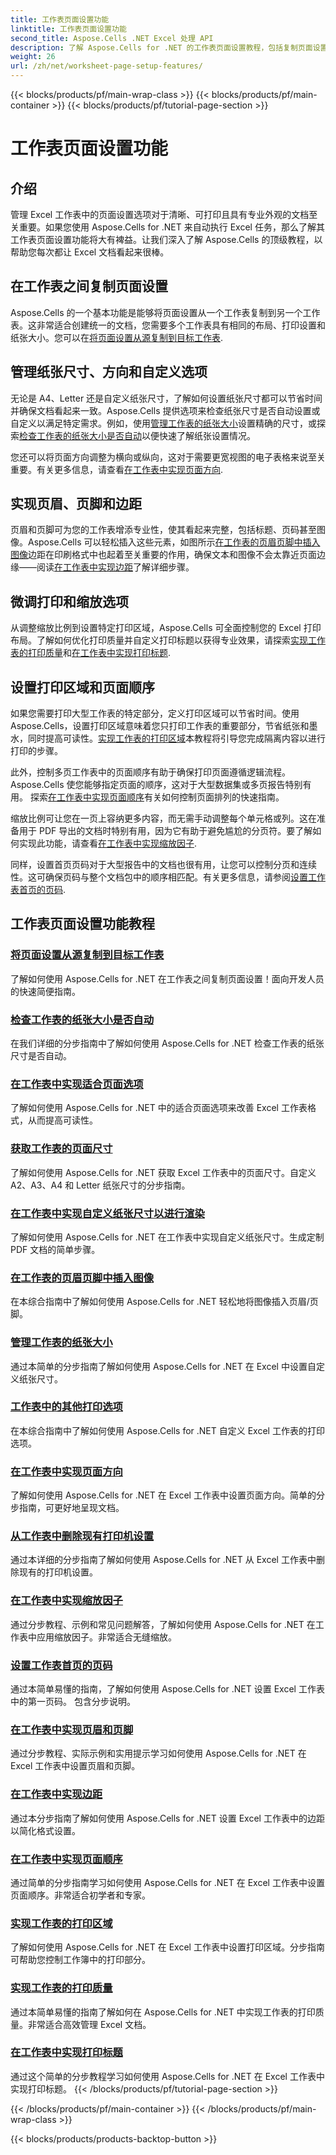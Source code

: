 ```yaml
---
title: 工作表页面设置功能
linktitle: 工作表页面设置功能
second_title: Aspose.Cells .NET Excel 处理 API
description: 了解 Aspose.Cells for .NET 的工作表页面设置教程，包括复制页面设置、管理纸张尺寸和设置 Excel 工作表的打印质量。
weight: 26
url: /zh/net/worksheet-page-setup-features/
---
```


{{< blocks/products/pf/main-wrap-class >}}
{{< blocks/products/pf/main-container >}}
{{< blocks/products/pf/tutorial-page-section >}}

# 工作表页面设置功能

## 介绍

管理 Excel 工作表中的页面设置选项对于清晰、可打印且具有专业外观的文档至关重要。如果您使用 Aspose.Cells for .NET 来自动执行 Excel 任务，那么了解其工作表页面设置功能将大有裨益。让我们深入了解 Aspose.Cells 的顶级教程，以帮助您每次都让 Excel 文档看起来很棒。

## 在工作表之间复制页面设置

Aspose.Cells 的一个基本功能是能够将页面设置从一个工作表复制到另一个工作表。这非常适合创建统一的文档，您需要多个工作表具有相同的布局、打印设置和纸张大小。您可以在[将页面设置从源复制到目标工作表](./copy-page-setup-settings/).

## 管理纸张尺寸、方向和自定义选项
无论是 A4、Letter 还是自定义纸张尺寸，了解如何设置纸张尺寸都可以节省时间并确保文档看起来一致。Aspose.Cells 提供选项来检查纸张尺寸是否自动设置或自定义以满足特定需求。例如，使用[管理工作表的纸张大小](./manage-paper-size/)设置精确的尺寸，或探索[检查工作表的纸张大小是否自动](./check-automatic-paper-size/)以便快速了解纸张设置情况。

您还可以将页面方向调整为横向或纵向，这对于需要更宽视图的电子表格来说至关重要。有关更多信息，请查看[在工作表中实现页面方向](./implement-page-orientation/).

## 实现页眉、页脚和边距
页眉和页脚可为您的工作表增添专业性，使其看起来完整，包括标题、页码甚至图像。Aspose.Cells 可以轻松插入这些元素，如图所示[在工作表的页眉页脚中插入图像](./insert-image-in-header-footer/)边距在印刷格式中也起着至关重要的作用，确保文本和图像不会太靠近页面边缘——阅读[在工作表中实现边距](./implement-margins/)了解详细步骤。

## 微调打印和缩放选项

从调整缩放比例到设置特定打印区域，Aspose.Cells 可全面控制您的 Excel 打印布局。了解如何优化打印质量并自定义打印标题以获得专业效果，请探索[实现工作表的打印质量](./implement-print-quality/)和[在工作表中实现打印标题](./implement-print-title/).

## 设置打印区域和页面顺序

如果您需要打印大型工作表的特定部分，定义打印区域可以节省时间。使用 Aspose.Cells，设置打印区域意味着您只打印工作表的重要部分，节省纸张和墨水，同时提高可读性。[实现工作表的打印区域](./implement-print-area/)本教程将引导您完成隔离内容以进行打印的步骤。

此外，控制多页工作表中的页面顺序有助于确保打印页面遵循逻辑流程。 Aspose.Cells 使您能够指定页面的顺序，这对于大型数据集或多页报告特别有用。 探索[在工作表中实现页面顺序](./implement-page-order/)有关如何控制页面排列的快速指南。

缩放比例可让您在一页上容纳更多内容，而无需手动调整每个单元格或列。这在准备用于 PDF 导出的文档时特别有用，因为它有助于避免尴尬的分页符。要了解如何实现此功能，请查看[在工作表中实现缩放因子](./implement-scaling-factor/).

同样，设置首页页码对于大型报告中的文档也很有用，让您可以控制分页和连续性。这可确保页码与整个文档包中的顺序相匹配。有关更多信息，请参阅[设置工作表首页的页码](./set-first-page-number/).

## 工作表页面设置功能教程
### [将页面设置从源复制到目标工作表](./copy-page-setup-settings/)
了解如何使用 Aspose.Cells for .NET 在工作表之间复制页面设置！面向开发人员的快速简便指南。
### [检查工作表的纸张大小是否自动](./check-automatic-paper-size/)
在我们详细的分步指南中了解如何使用 Aspose.Cells for .NET 检查工作表的纸张尺寸是否自动。
### [在工作表中实现适合页面选项](./implement-fit-to-pages-options/)
了解如何使用 Aspose.Cells for .NET 中的适合页面选项来改善 Excel 工作表格式，从而提高可读性。
### [获取工作表的页面尺寸](./get-page-dimensions/)
了解如何使用 Aspose.Cells for .NET 获取 Excel 工作表中的页面尺寸。自定义 A2、A3、A4 和 Letter 纸张尺寸的分步指南。
### [在工作表中实现自定义纸张尺寸以进行渲染](./implement-custom-paper-size-for-rendering/)
了解如何使用 Aspose.Cells for .NET 在工作表中实现自定义纸张尺寸。生成定制 PDF 文档的简单步骤。
### [在工作表的页眉页脚中插入图像](./insert-image-in-header-footer/)
在本综合指南中了解如何使用 Aspose.Cells for .NET 轻松地将图像插入页眉/页脚。
### [管理工作表的纸张大小](./manage-paper-size/)
通过本简单的分步指南了解如何使用 Aspose.Cells for .NET 在 Excel 中设置自定义纸张尺寸。
### [工作表中的其他打印选项](./other-print-options/)
在本综合指南中了解如何使用 Aspose.Cells for .NET 自定义 Excel 工作表的打印选项。
### [在工作表中实现页面方向](./implement-page-orientation/)
了解如何使用 Aspose.Cells for .NET 在 Excel 工作表中设置页面方向。简单的分步指南，可更好地呈现文档。
### [从工作表中删除现有打印机设置](./remove-existing-printer-settings/)
通过本详细的分步指南了解如何使用 Aspose.Cells for .NET 从 Excel 工作表中删除现有的打印机设置。
### [在工作表中实现缩放因子](./implement-scaling-factor/)
通过分步教程、示例和常见问题解答，了解如何使用 Aspose.Cells for .NET 在工作表中应用缩放因子。非常适合无缝缩放。
### [设置工作表首页的页码](./set-first-page-number/)
通过本简单易懂的指南，了解如何使用 Aspose.Cells for .NET 设置 Excel 工作表中的第一页码。 包含分步说明。
### [在工作表中实现页眉和页脚](./implement-header-and-footer/)
通过分步教程、实际示例和实用提示学习如何使用 Aspose.Cells for .NET 在 Excel 工作表中设置页眉和页脚。
### [在工作表中实现边距](./implement-margins/)
通过本分步指南了解如何使用 Aspose.Cells for .NET 设置 Excel 工作表中的边距以简化格式设置。
### [在工作表中实现页面顺序](./implement-page-order/)
通过简单的分步指南学习如何使用 Aspose.Cells for .NET 在 Excel 工作表中设置页面顺序。非常适合初学者和专家。
### [实现工作表的打印区域](./implement-print-area/)
了解如何使用 Aspose.Cells for .NET 在 Excel 工作表中设置打印区域。分步指南可帮助您控制工作簿中的打印部分。
### [实现工作表的打印质量](./implement-print-quality/)
通过本简单易懂的指南了解如何在 Aspose.Cells for .NET 中实现工作表的打印质量。非常适合高效管理 Excel 文档。
### [在工作表中实现打印标题](./implement-print-title/)
通过这个简单的分步教程学习如何使用 Aspose.Cells for .NET 在 Excel 工作表中实现打印标题。
{{< /blocks/products/pf/tutorial-page-section >}}

{{< /blocks/products/pf/main-container >}}
{{< /blocks/products/pf/main-wrap-class >}}

{{< blocks/products/products-backtop-button >}}
